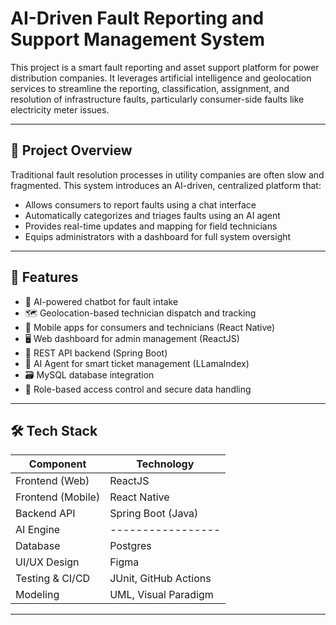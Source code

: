 # AI-Driven Fault Reporting and Support Management System

This project is a smart fault reporting and asset support platform for power distribution companies. It leverages artificial intelligence and geolocation services to streamline the reporting, classification, assignment, and resolution of infrastructure faults, particularly consumer-side faults like electricity meter issues.

---

## 📌 Project Overview

Traditional fault resolution processes in utility companies are often slow and fragmented. This system introduces an AI-driven, centralized platform that:

- Allows consumers to report faults using a chat interface
- Automatically categorizes and triages faults using an AI agent
- Provides real-time updates and mapping for field technicians
- Equips administrators with a dashboard for full system oversight

---

## 🚀 Features

- 🤖 AI-powered chatbot for fault intake
- 🗺️ Geolocation-based technician dispatch and tracking
- 📱 Mobile apps for consumers and technicians (React Native)
- 🖥️ Web dashboard for admin management (ReactJS)
- 🔗 REST API backend (Spring Boot)
- 🧠 AI Agent for smart ticket management (LLamaIndex)
- 🗃️ MySQL database integration
- 🔐 Role-based access control and secure data handling

---

## 🛠️ Tech Stack

| Component           | Technology             |
|--------------------|------------------------|
| Frontend (Web)     | ReactJS                |
| Frontend (Mobile)  | React Native           |
| Backend API        | Spring Boot (Java)     |
| AI Engine          | -----------------             |
| Database           | Postgres                  |
| UI/UX Design       | Figma                  |
| Testing & CI/CD    | JUnit, GitHub Actions  |
| Modeling           | UML, Visual Paradigm   |

---

